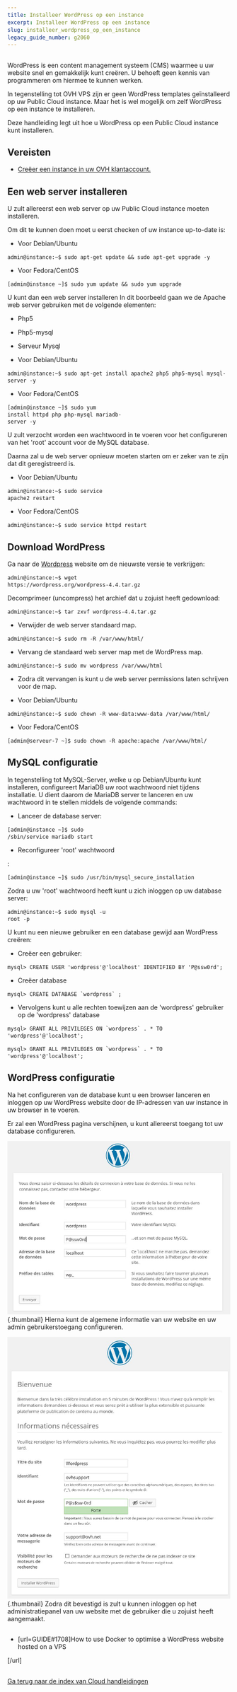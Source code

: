 ```yaml
---
title: Installeer WordPress op een instance
excerpt: Installeer WordPress op een instance
slug: installeer_wordpress_op_een_instance
legacy_guide_number: g2060
---
```



## 
WordPress is een content management systeem (CMS) waarmee u uw website snel en gemakkelijk kunt creëren. U behoeft geen kennis van programmeren om hiermee te kunnen werken. 

In tegenstelling tot OVH VPS zijn er geen WordPress templates geïnstalleerd op uw Public Cloud instance. Maar het is wel mogelijk om zelf WordPress op een instance te installeren. 

Deze handleiding legt uit hoe u WordPress op een Public Cloud instance kunt installeren.


## Vereisten

- [Creëer een instance in uw OVH klantaccount.]({legacy}1775)




## Een web server installeren
U zult allereerst een web server op uw Public Cloud instance moeten installeren. 

Om dit te kunnen doen moet u eerst checken of uw instance up-to-date is: 


- Voor Debian/Ubuntu


```
admin@instance:~$ sudo apt-get update && sudo apt-get upgrade -y
```


- Voor Fedora/CentOS


```
[admin@instance ~]$ sudo yum update && sudo yum upgrade
```



U kunt dan een web server installeren
In dit boorbeeld gaan we de Apache web server gebruiken met de volgende elementen: 

- Php5
- Php5-mysql
- Serveur Mysql

- Voor Debian/Ubuntu


```
admin@instance:~$ sudo apt-get install apache2 php5 php5-mysql mysql-server -y
```


- Voor Fedora/CentOS


```
[admin@instance ~]$ sudo yum 
install httpd php php-mysql mariadb-
server -y
```



U zult verzocht worden een wachtwoord in te voeren voor het configureren van het 'root' account voor de MySQL database.

Daarna zal u de web server opnieuw moeten starten om er zeker van te zijn dat dit geregistreerd is.  



- Voor Debian/Ubuntu


```
admin@instance:~$ sudo service 
apache2 restart
```


- Voor Fedora/CentOS


```
admin@instance:~$ sudo service httpd restart
```





## Download WordPress
Ga naar de [Wordpress](https://wordpress.org/download/) website om de nieuwste versie te verkrijgen:


```
admin@instance:~$ wget 
https://wordpress.org/wordpress-4.4.tar.gz
```


Decomprimeer (uncompress) het archief dat u zojuist heeft gedownload:


```
admin@instance:~$ tar zxvf wordpress-4.4.tar.gz
```



- Verwijder de web server standaard map.


```
admin@instance:~$ sudo rm -R /var/www/html/
```


- Vervang de standaard web server map met de WordPress map. 


```
admin@instance:~$ sudo mv wordpress /var/www/html
```


- Zodra dit vervangen is kunt u de web server permissions laten schrijven voor de map. 

- Voor Debian/Ubuntu


```
admin@instance:~$ sudo chown -R www-data:www-data /var/www/html/
```


- Voor Fedora/CentOS


```
[admin@serveur-7 ~]$ sudo chown -R apache:apache /var/www/html/
```





## MySQL configuratie
In tegenstelling tot MySQL-Server, welke u op Debian/Ubuntu kunt installeren, configureert MariaDB uw root wachtwoord niet tijdens installatie.
U dient daarom de MariaDB server te lanceren en uw wachtwoord in te stellen middels de volgende commands: 


- Lanceer de database server:


```
[admin@instance ~]$ sudo 
/sbin/service mariadb start
```


- Reconfigureer 'root' wachtwoord

:


```
[admin@instance ~]$ sudo /usr/bin/mysql_secure_installation
```


Zodra u uw 'root' wachtwoord heeft kunt u zich inloggen op uw database server:


```
admin@instance:~$ sudo mysql -u 
root -p
```


U kunt nu een nieuwe gebruiker en een database gewijd aan WordPress creëren: 


- Creëer een gebruiker:


```
mysql> CREATE USER 'wordpress'@'localhost' IDENTIFIED BY 'P@ssw0rd';
```


- Creëer database


```
mysql> CREATE DATABASE `wordpress` ;
```


- Vervolgens kunt u alle rechten toewijzen aan de 'wordpress' gebruiker op de 'wordpress' database


```
mysql> GRANT ALL PRIVILEGES ON `wordpress` . * TO 
'wordpress'@'localhost';
```



```
mysql> GRANT ALL PRIVILEGES ON `wordpress` . * TO 
'wordpress'@'localhost';
```





## WordPress configuratie
Na het configureren van de database kunt u een browser lanceren en inloggen op uw WordPress website door de IP-adressen van uw instance in uw browser in te voeren. 

Er zal een WordPress pagina verschijnen, u kunt allereerst toegang tot uw database configureren.

![](images/img_3674.jpg){.thumbnail}
Hierna kunt de algemene informatie van uw website en uw admin gebruikerstoegang configureren.

![](images/img_3675.jpg){.thumbnail}
Zodra dit bevestigd is zult u kunnen inloggen op het administratiepanel van uw website met de gebruiker die u zojuist heeft aangemaakt.


## 

- [url=GUIDE#1708]How to use Docker to optimise a WordPress website hosted on a VPS

[/url]


## 
[Ga terug naar de index van Cloud handleidingen]({legacy}1785)

